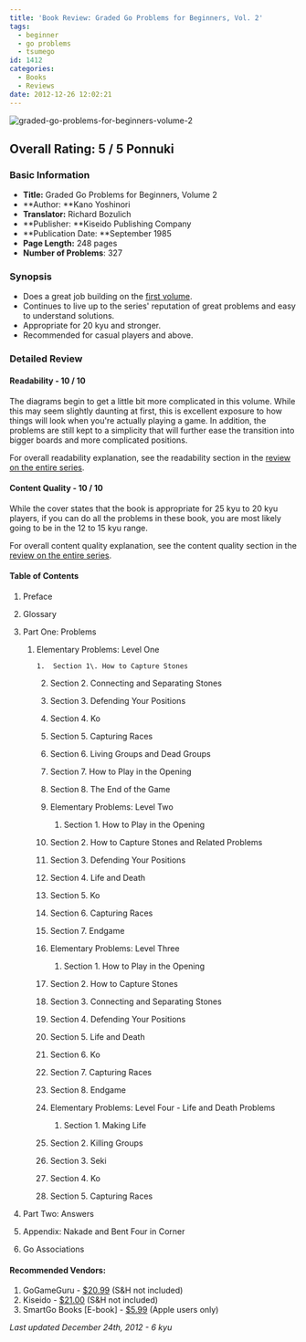 ```yaml
---
title: 'Book Review: Graded Go Problems for Beginners, Vol. 2'
tags:
  - beginner
  - go problems
  - tsumego
id: 1412
categories:
  - Books
  - Reviews
date: 2012-12-26 12:02:21
---
```


![graded-go-problems-for-beginners-volume-2](http://www.bengozen.com/wp-content/uploads/2012/12/graded-go-problems-for-beginners-volume-2.jpg)

## Overall Rating: 5 / 5 Ponnuki

### Basic Information

*   **Title:** Graded Go Problems for Beginners, Volume 2
*   **Author: **Kano Yoshinori
*   **Translator:** Richard Bozulich
*   **Publisher: **Kiseido Publishing Company
*   **Publication Date: **September 1985
*   **Page Length:** 248 pages
*   **Number of Problems**: 327

### Synopsis

*   Does a great job building on the [first volume](http://www.bengozen.com/book-review-graded-go-problems-for-beginners-vol-1/ "Book Review: Graded Go Problems for Beginners, Vol. 1").
*   Continues to live up to the series' reputation of great problems and easy to understand solutions.
*   Appropriate for 20 kyu and stronger.
*   Recommended for casual players and above.
<!--more-->

### Detailed Review

#### Readability - 10 / 10

The diagrams begin to get a little bit more complicated in this volume. While this may seem slightly daunting at first, this is excellent exposure to how things will look when you're actually playing a game. In addition, the problems are still kept to a simplicity that will further ease the transition into bigger boards and more complicated positions.

For overall readability explanation, see the readability section in the [review on the entire series](http://www.bengozen.com/book-review-graded-go-problems-for-beginners-series/ "Book Review: Graded Go Problems for Beginners Series").

#### Content Quality - 10 / 10

While the cover states that the book is appropriate for 25 kyu to 20 kyu players, if you can do all the problems in these book, you are most likely going to be in the 12 to 15 kyu range.

For overall content quality explanation, see the content quality section in the [review on the entire series](http://www.bengozen.com/book-review-graded-go-problems-for-beginners-series/ "Book Review: Graded Go Problems for Beginners Series").

#### Table of Contents

1.  Preface
2.  Glossary
3.  Part One: Problems

    1.  Elementary Problems: Level One

            1.  Section 1\. How to Capture Stones
        2.  Section 2\. Connecting and Separating Stones
        3.  Section 3\. Defending Your Positions
        4.  Section 4\. Ko
        5.  Section 5\. Capturing Races
        6.  Section 6\. Living Groups and Dead Groups
        7.  Section 7\. How to Play in the Opening
        8.  Section 8\. The End of the Game

        2.  Elementary Problems: Level Two

            1.  Section 1\. How to Play in the Opening
        2.  Section 2\. How to Capture Stones and Related Problems
        3.  Section 3\. Defending Your Positions
        4.  Section 4\. Life and Death
        5.  Section 5\. Ko
        6.  Section 6\. Capturing Races
        7.  Section 7\. Endgame

        3.  Elementary Problems: Level Three

            1.  Section 1\. How to Play in the Opening
        2.  Section 2\. How to Capture Stones
        3.  Section 3\. Connecting and Separating Stones
        4.  Section 4\. Defending Your Positions
        5.  Section 5\. Life and Death
        6.  Section 6\. Ko
        7.  Section 7\. Capturing Races
        8.  Section 8\. Endgame

        4.  Elementary Problems: Level Four - Life and Death Problems

            1.  Section 1\. Making Life
        2.  Section 2\. Killing Groups
        3.  Section 3\. Seki
        4.  Section 4\. Ko
        5.  Section 5\. Capturing Races

4.  Part Two: Answers
5.  Appendix: Nakade and Bent Four in Corner
6.  Go Associations

#### Recommended Vendors:

1.  GoGameGuru - [$20.99](http://shop.gogameguru.com/graded-go-problems-for-beginners-volume-2/?acc=e4da3b7fbbce2345d7772b0674a318d5) (S&amp;H not included)
2.  Kiseido - [$21.00](http://kiseido.com/go_books.htm) (S&amp;H not included)
3.  SmartGo Books [E-book] - [$5.99](https://itunes.apple.com/app/smartgo-books/id428149193?mt=8 "SmartGo Books App Download") (Apple users only)

_Last updated December 24th, 2012 - 6 kyu_